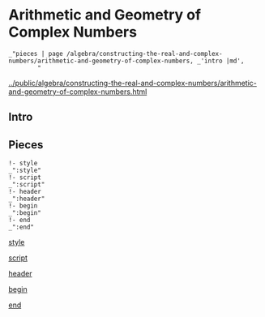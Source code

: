 # Arithmetic and Geometry of Complex Numbers

    _"pieces | page /algebra/constructing-the-real-and-complex-numbers/arithmetic-and-geometry-of-complex-numbers, _'intro |md',
            "

[../public/algebra/constructing-the-real-and-complex-numbers/arithmetic-and-geometry-of-complex-numbers.html](# "save:")


## Intro

## Pieces

    !- style
    _":style"
    !- script
    _":script"
    !- header
    _":header"
    !- begin
    _":begin"
    !- end
    _":end"

[style]() 

[script]()

[header]()

[begin]()

[end]()

